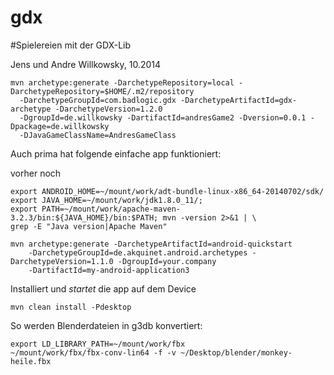 gdx
===

#Spielereien mit der GDX-Lib

Jens und Andre Willkowsky, 10.2014

    mvn archetype:generate -DarchetypeRepository=local -DarchetypeRepository=$HOME/.m2/repository
      -DarchetypeGroupId=com.badlogic.gdx -DarchetypeArtifactId=gdx-archetype -DarchetypeVersion=1.2.0
      -DgroupId=de.willkowsky -DartifactId=andresGame2 -Dversion=0.0.1 -Dpackage=de.willkowsky
      -DJavaGameClassName=AndresGameClass


Auch prima hat folgende einfache app funktioniert:

vorher noch

    export ANDROID_HOME=~/mount/work/adt-bundle-linux-x86_64-20140702/sdk/
    export JAVA_HOME=~/mount/work/jdk1.8.0_11/;
    export PATH=~/mount/work/apache-maven-3.2.3/bin:${JAVA_HOME}/bin:$PATH; mvn -version 2>&1 | \
    grep -E "Java version|Apache Maven"
    
    mvn archetype:generate -DarchetypeArtifactId=android-quickstart
        -DarchetypeGroupId=de.akquinet.android.archetypes -DarchetypeVersion=1.1.0 -DgroupId=your.company
        -DartifactId=my-android-application3

Installiert und _startet_ die app auf dem Device

    mvn clean install -Pdesktop

So werden Blenderdateien in g3db konvertiert:

    export LD_LIBRARY_PATH=~/mount/work/fbx
    ~/mount/work/fbx/fbx-conv-lin64 -f -v ~/Desktop/blender/monkey-heile.fbx

